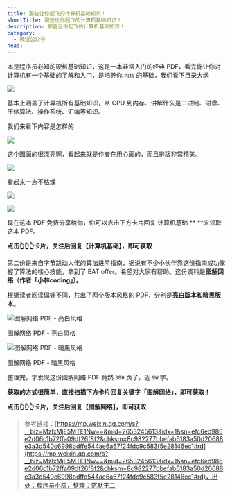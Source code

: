```yaml
---
title: 那些让你起飞的计算机基础知识！
shortTitle: 那些让你起飞的计算机基础知识！
description: 那些让你起飞的计算机基础知识！
category:
  - 微信公众号
head:
---
```


本是程序员必知的硬核基础知识，这是一本非常入门的经典 PDF，看完能让你对计算机有一个基础的了解和入门，是培养你 `内核` 的基础，我们看下目录大纲

![](https://mmbiz.qpic.cn/mmbiz_png/A3ibcic1Xe0iaTo0PgEghzOx6tAM4k7X04GJdFkNaCY81iaHGk9XUBMIzNrkLXw09gZvqUznaicf4l7rWkDrBxEsfNw/640?wx_fmt=png&wxfrom=5&wx_lazy=1&wx_co=1)

基本上涵盖了计算机所有基础知识，从 CPU 到内存、讲解什么是二进制、磁盘、压缩算法、操作系统、汇编等知识。

我们来看下内容是怎样的

![](https://mmbiz.qpic.cn/mmbiz_png/A3ibcic1Xe0iaTo0PgEghzOx6tAM4k7X04GofPXzlVHYojFSh0Nt0e4IhyCBPHkZicJ2Ey3WRgRSUjXlg4RxCvBPgg/640?wx_fmt=png&wxfrom=5&wx_lazy=1&wx_co=1)

这个图画的很漂亮啊，看起来就是作者在用心画的，而且排版非常精美。

![](https://mmbiz.qpic.cn/mmbiz_png/A3ibcic1Xe0iaTo0PgEghzOx6tAM4k7X04GuKKZWrciaxAw1xwjIH8EkYt8pb5qfxJC0r2nG2sGDFtD2H5dliaMgxGw/640?wx_fmt=png&wxfrom=5&wx_lazy=1&wx_co=1)

看起来一点不枯燥

![](https://mmbiz.qpic.cn/mmbiz_png/A3ibcic1Xe0iaTo0PgEghzOx6tAM4k7X04Gh1bsrtHetKzBRvoG2HtrM4P9dshrXuce4bn5Fz6xlJhN8kSkibEmfUA/640?wx_fmt=png&wxfrom=5&wx_lazy=1&wx_co=1)

![](https://mmbiz.qpic.cn/mmbiz_png/A3ibcic1Xe0iaTo0PgEghzOx6tAM4k7X04GWxIzSee3v3on5lX8YYpppNTOl7Lx7QBXH6DRkxib6Dfc9X1ytElIZcw/640?wx_fmt=png&wxfrom=5&wx_lazy=1&wx_co=1)

现在这本 PDF 免费分享给你，你可以点击下方卡片回复 计算机基础 ** **来领取这本 PDF。

******点击👆👆👆卡片，关注后回复【************计算机基础************】，即可获取******



第二份是来自字节跳动大佬的算法进阶指南，据说有不少小伙伴靠这份指南成功掌握了算法的核心技能，拿到了 BAT offer。希望对大家有帮助。这份资料是**图解网络（作者「小林coding」）。**



根据读者阅读偏好不同，共出了两个版本风格的 PDF，分别是**亮白版本和暗黑版本**。



![](https://mmbiz.qpic.cn/mmbiz_png/J0g14CUwaZf2JbGkbES5WbS5Q7icboYlomAyJibJnWcicmvU4ZTPfTfnczyfkJoxQJrpzOSs2T4665uO2rAsdVicibQ/640?wx_fmt=png&wxfrom=5&wx_lazy=1&wx_co=1 "图解网络 PDF - 亮白风格")

图解网络 PDF - 亮白风格



![](https://mmbiz.qpic.cn/mmbiz_png/J0g14CUwaZf2JbGkbES5WbS5Q7icboYlogjiczezGWjDHOlDmOkDPqMtTQiaQWpoX3zMaI7hQOda8SSQzm2p2yibnw/640?wx_fmt=png&wxfrom=5&wx_lazy=1&wx_co=1 "图解网络 PDF - 暗黑风格")

图解网络 PDF - 暗黑风格

整理完，才发现这份图解网络 PDF 竟然 `300` 页了，近 `9W` 字。

**获取的方式很简单，直接扫描下方卡片回复关键字「******图解网络******」，即可获取！**

******点击👆👆👆卡片，关注后回复【******************图解网络******************】，即可获取******

>参考链接：[https://mp.weixin.qq.com/s?__biz=MzIxMjE5MTE1Nw==&mid=2653245613&idx=1&sn=efc6ed986e2d06c1b72ffa09df26f8f2&chksm=8c982277bbefab6183a50d20688e3a3d540c6998bdffe544ae6a67f24fdc9c583f5e28146ec1#rd](https://mp.weixin.qq.com/s?__biz=MzIxMjE5MTE1Nw==&mid=2653245613&idx=1&sn=efc6ed986e2d06c1b72ffa09df26f8f2&chksm=8c982277bbefab6183a50d20688e3a3d540c6998bdffe544ae6a67f24fdc9c583f5e28146ec1#rd)，出处：程序员小灰，整理：沉默王二
